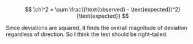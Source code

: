 
$$
\chi^2 = \sum \frac{(\text{observed} - \text{expected})^2}{\text{expected}}
$$

Since deviations are squared, it finds the overall magnitude of deviation regardless of direction. So I think the test should be right-tailed.